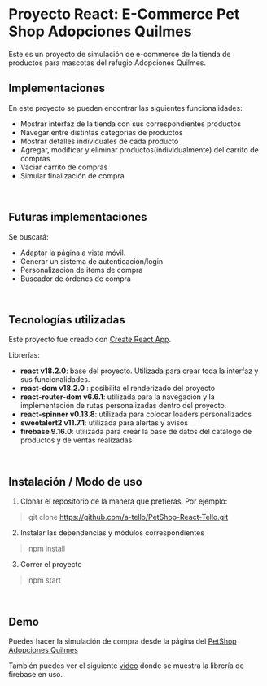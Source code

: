 # Proyecto React: E-Commerce Pet Shop Adopciones Quilmes

Este es un proyecto de simulación de e-commerce de la tienda de productos para mascotas del refugio Adopciones Quilmes.
<br>
## Implementaciones
En este proyecto se pueden encontrar las siguientes funcionalidades:
* Mostrar interfaz de la tienda con sus correspondientes productos
* Navegar entre distintas categorías de productos
* Mostrar detalles individuales de cada producto
* Agregar, modificar y eliminar productos(individualmente) del carrito de compras
* Vaciar carrito de compras
* Simular finalización de compra
<br>

## Futuras implementaciones
Se buscará:
* Adaptar la página a vista móvil.
* Generar un sistema de autenticación/login
* Personalización de items de compra
* Buscador de órdenes de compra
<br>


## Tecnologías utilizadas

Este proyecto fue creado con [Create React App](https://github.com/facebook/create-react-app).

Librerías: 
* **react v18.2.0**: base del proyecto. Utilizada para crear toda la interfaz y sus funcionalidades.
* **react-dom v18.2.0** : posibilita el renderizado del proyecto
* **react-router-dom v6.6.1**: utilizada para la navegación y la implementación de rutas personalizadas dentro del proyecto.
* **react-spinner v0.13.8**: utilizada para colocar loaders personalizados
* **sweetalert2 v11.7.1**: utilizada para alertas y avisos
* **firebase 9.16.0**: utilizada para crear la base de datos del catálogo de productos y de ventas realizadas
<br>

## Instalación / Modo de uso

1. Clonar el repositorio de la manera que prefieras. Por ejemplo:
> git clone https://github.com/a-tello/PetShop-React-Tello.git

2. Instalar las dependencias y módulos correspondientes 
> npm install

3. Correr el proyecto
> npm start
<br>


## Demo
Puedes hacer la simulación de compra desde la página del [PetShop Adopciones Quilmes](https://aq-pet-shop.vercel.app/)

También puedes ver el siguiente [video](https://drive.google.com/file/d/16Lq8l2LKNQQn_dtu_6hE2glP2RUAPRHB/view?usp=sharing) donde se muestra la librería de firebase en uso.